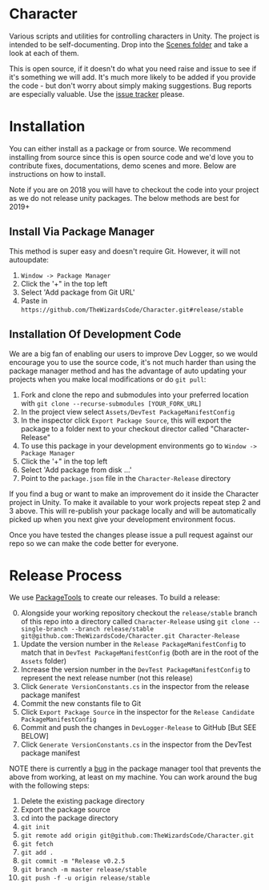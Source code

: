 # Character
Various scripts and utilities for controlling characters in Unity. The project is intended to be self-documenting. Drop into the [Scenes folder](https://github.com/TheWizardsCode/Character/tree/master/Assets/WizardsCode/Character/Scenes) and take a look at each of them.

This is open source, if it doesn't do what you need raise and issue to see if it's something we will add. It's much more likely to be added if you provide the code - but don't worry about simply making suggestions. Bug reports are especially valuable. Use the [issue tracker](https://github.com/TheWizardsCode/Character/issues) please.

# Installation

You can either install as a package or from source. We recommend installing from source since this is open source code and we'd love you to contribute fixes, documentations, demo scenes and more. Below are instructions on how to install.

Note if you are on 2018 you will have to checkout the code into your project as we do not release unity packages. The below methods are best for 2019+

## Install Via Package Manager

This method is super easy and doesn't require Git. However, it will not autoupdate:

  1. `Window -> Package Manager`
  2. Click the '+" in the top left
  3. Select 'Add package from Git URL'
  4. Paste in `https://github.com/TheWizardsCode/Character.git#release/stable`
  
## Installation Of Development Code

We are a big fan of enabling our users to improve Dev Logger, so we would encourage you to use the source code, it's not much harder than using the package manager method and has the advantage of auto updating your projects when you make local modifications or do `git pull`:

  1. Fork and clone the repo and submodules into your preferred location with `git clone --recurse-submodules [YOUR_FORK_URL]`
  2. In the project view select `Assets/DevTest PackageManifestConfig`
  3. In the inspector click `Export Package Source`, this will export the package to a folder next to your checkout director called "Character-Release"
  4. To use this package in your development environments go to `Window -> Package Manager`
  5. Click the '+" in the top left
  6. Select 'Add package from disk ...'
  7. Point to the `package.json` file in the `Character-Release` directory 
  
If you find a bug or want to make an improvement do it inside the Character project in Unity. To make it available to your work projects repeat step 2 and 3 above. This will re-publish your package locally and will be automatically picked up when you next give your development environment focus. 

Once you have tested the changes please issue a pull request against our repo so we can make the code better for everyone.

# Release Process

We use [PackageTools](https://github.com/jeffcampbellmakesgames/unity-package-tools) to create our releases. To build a release:

  0. Alongside your working repository checkout the `release/stable` branch of this repo into a directory called `Character-Release` using `git clone --single-branch --branch release/stable git@github.com:TheWizardsCode/Character.git Character-Release`
  1. Update the version number in the `Release PackageManifestConfig` to match that in `DevTest PackageManifestConfig` (both are in the root of the `Assets` folder)
  2. Increase the version number in the `DevTest PackageManifestConfig` to represent the next release number (not this release)
  3. Click `Generate VersionConstants.cs` in the inspector from the release package manifest
  4. Commit the new constants file to Git
  5. Click `Export Package Source` in the inspector for the `Release Candidate PackageManifestConfig`
  6. Commit and push the changes in `DevLogger-Release` to GitHub [But SEE BELOW]
  7. Click `Generate VersionConstants.cs` in the inspector from the DevTest package manifest

NOTE there is currently a [bug](https://github.com/jeffcampbellmakesgames/unity-package-tools/issues/11) in the package manager tool that prevents the above from working, at least on my machine. You can work around the bug with the following steps:

1. Delete the existing package directory
2. Export the package source
3. cd into the package directory
4. `git init`
5. `git remote add origin git@github.com:TheWizardsCode/Character.git`
6. `git fetch`
7. `git add .`
8. `git commit -m "Release v0.2.5`
9. `git branch -m master release/stable`
10. `git push -f -u origin release/stable`


